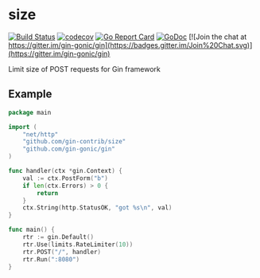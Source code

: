 # size

[![Build Status](https://travis-ci.org/gin-contrib/size.svg)](https://travis-ci.org/gin-contrib/size)
[![codecov](https://codecov.io/gh/gin-contrib/size/branch/master/graph/badge.svg)](https://codecov.io/gh/gin-contrib/size)
[![Go Report Card](https://goreportcard.com/badge/github.com/gin-contrib/size)](https://goreportcard.com/report/github.com/gin-contrib/size)
[![GoDoc](https://godoc.org/github.com/gin-contrib/size?status.svg)](https://godoc.org/github.com/gin-contrib/size)
[![Join the chat at https://gitter.im/gin-gonic/gin](https://badges.gitter.im/Join%20Chat.svg)](https://gitter.im/gin-gonic/gin)

Limit size of POST requests for Gin framework

## Example

[embedmd]:# (example/main.go go)
```go
package main

import (
	"net/http"
	"github.com/gin-contrib/size"
	"github.com/gin-gonic/gin"
)

func handler(ctx *gin.Context) {
	val := ctx.PostForm("b")
	if len(ctx.Errors) > 0 {
		return
	}
	ctx.String(http.StatusOK, "got %s\n", val)
}

func main() {
	rtr := gin.Default()
	rtr.Use(limits.RateLimiter(10))
	rtr.POST("/", handler)
	rtr.Run(":8080")
}
```
